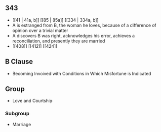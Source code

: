 ## 343
- [[41 | 41a, b]] [[85 | 85a]] [[334 | 334a, b]] 
- A is estranged from B, the woman he loves, because of a difference of opinion over a trivial matter
- A discovers B was right, acknowledges his error, achieves a reconciliation, and presently they are married
- [[408]] [[412]] [[424]] 

## B Clause
- Becoming Invoived with Conditions in Which Misfortune is Indicated

## Group
- Love and Courtship

### Subgroup
- Marriage

